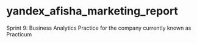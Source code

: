 # yandex_afisha_marketing_report
Sprint 9: Business Analytics Practice for the company currently known as Practicum

